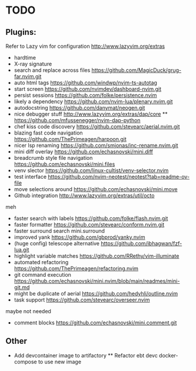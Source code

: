 # TODO

## Plugins:

Refer to Lazy vim for configuration http://www.lazyvim.org/extras

* hardtime
* X-ray signature
* search and replace across files https://github.com/MagicDuck/grug-far.nvim.git
* auto html tags https://github.com/windwp/nvim-ts-autotag
* start screen https://github.com/nvimdev/dashboard-nvim.git
* persist sessions https://github.com/folke/persistence.nvim
* likely a dependency https://github.com/nvim-lua/plenary.nvim.git
* autodocstring https://github.com/danymat/neogen.git
* nice debugger stuff http://www.lazyvim.org/extras/dap/core
** https://github.com/mfussenegger/nvim-dap-python
* chef kiss code discovery https://github.com/stevearc/aerial.nvim.git
* blazing fast code navigation https://github.com/ThePrimeagen/harpoon.git
* nicer lsp renaming https://github.com/smjonas/inc-rename.nvim.git
* mini diff overlay https://github.com/echasnovski/mini.diff
* breadcrumb style file navigation https://github.com/echasnovski/mini.files
* venv slector https://github.com/linux-cultist/venv-selector.nvim
* test interface https://github.com/nvim-neotest/neotest?tab=readme-ov-file
* move selections around https://github.com/echasnovski/mini.move
* Github integration http://www.lazyvim.org/extras/util/octo

meh

* faster search with labels https://github.com/folke/flash.nvim.git
* faster formatter https://github.com/stevearc/conform.nvim.git
* faster surround search mini.surround
* improved yank https://github.com/gbprod/yanky.nvim
* (huge config) telescope alternative https://github.com/ibhagwan/fzf-lua.git
* highlight variable matches https://github.com/RRethy/vim-illuminate
* automated refactoring https://github.com/ThePrimeagen/refactoring.nvim
* git command execution https://github.com/echasnovski/mini.nvim/blob/main/readmes/mini-git.md
* might be duplicate of aerial https://github.com/hedyhli/outline.nvim
* task support https://github.com/stevearc/overseer.nvim

maybe not needed

* comment blocks https://github.com/echasnovski/mini.comment.git

## Other
* Add devcontainer image to artifactory
** Refactor ebt devc docker-compose to use new image
